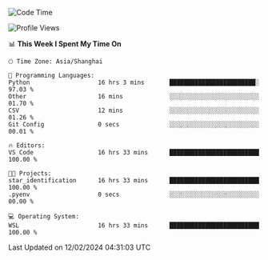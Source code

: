 <!--START_SECTION:waka-->
![Code Time](http://img.shields.io/badge/Code%20Time-1%2C514%20hrs%2021%20mins-blue)

![Profile Views](http://img.shields.io/badge/Profile%20Views-0-blue)

📊 **This Week I Spent My Time On** 

```text
🕑︎ Time Zone: Asia/Shanghai

💬 Programming Languages: 
Python                   16 hrs 3 mins       ████████████████████████░   97.03 % 
Other                    16 mins             ░░░░░░░░░░░░░░░░░░░░░░░░░   01.70 % 
CSV                      12 mins             ░░░░░░░░░░░░░░░░░░░░░░░░░   01.26 % 
Git Config               0 secs              ░░░░░░░░░░░░░░░░░░░░░░░░░   00.01 % 

🔥 Editors: 
VS Code                  16 hrs 33 mins      █████████████████████████   100.00 % 

🐱‍💻 Projects: 
star_identification      16 hrs 33 mins      █████████████████████████   100.00 % 
.pyenv                   0 secs              ░░░░░░░░░░░░░░░░░░░░░░░░░   00.00 % 

💻 Operating System: 
WSL                      16 hrs 33 mins      █████████████████████████   100.00 % 
```


 Last Updated on 12/02/2024 04:31:03 UTC
<!--END_SECTION:waka-->